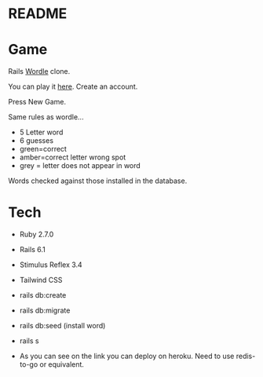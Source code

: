 # README

# Game

Rails [Wordle](https://www.powerlanguage.co.uk/wordle/) clone.

You can play it [here](https://immense-earth-67664.herokuapp.com/).
Create an account.

Press New Game. 

Same rules as wordle... 
* 5 Letter word
* 6 guesses 
* green=correct 
* amber=correct letter wrong spot 
* grey = letter does not appear in word 

Words checked against those installed in the database. 

# Tech

* Ruby 2.7.0

* Rails 6.1

* Stimulus Reflex 3.4

* Tailwind CSS

* rails db:create

* rails db:migrate

* rails db:seed (install word)

* rails s

* As you can see on the link you can deploy on heroku. Need to use redis-to-go or equivalent.
